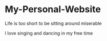 # My-Personal-Website
<p>Life is too short to be sitting around miserable</p>
<p>I love singing and dancing in my free time</p>
